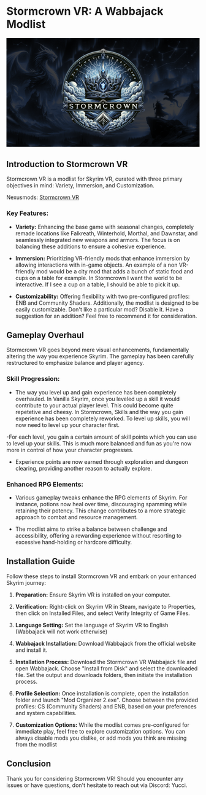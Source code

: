 # Stormcrown VR: A Wabbajack Modlist

![Stormcrown VR](/StormcrownVR.png)


## Introduction to Stormcrown VR
Stormcrown VR is a modlist for Skyrim VR, curated with three primary objectives in mind: Variety, Immersion, and Customization.

Nexusmods: [Stormcrown VR](https://www.nexusmods.com/skyrimspecialedition/mods/113839)

### Key Features:
- **Variety:** Enhancing the base game with seasonal changes, completely remade locations like Falkreath, Winterhold, Morthal, and Dawnstar, and seamlessly integrated new weapons and armors. The focus is on balancing these additions to ensure a cohesive experience.
  
- **Immersion:** Prioritizing VR-friendly mods that enhance immersion by allowing interactions with in-game objects. An example of a non VR-friendly mod would be a city mod that adds a bunch of static food and cups on a table for example. In Stormcrown I want the world to be interactive. If I see a cup on a table, I should be able to pick it up.
  
- **Customizability:** Offering flexibility with two pre-configured profiles: ENB and Community Shaders. Additionally, the modlist is designed to be easily customizable. Don't like a particular mod? Disable it. Have a suggestion for an addition? Feel free to recommend it for consideration.

## Gameplay Overhaul
Stormcrown VR goes beyond mere visual enhancements, fundamentally altering the way you experience Skyrim. The gameplay has been carefully restructured to emphasize balance and player agency.

### Skill Progression:
- The way you level up and gain experience has been completely overhauled. In Vanilla Skyrim, once you leveled up a skill it would contribute to your actual player level. This could become quite repetetive and cheesy. In Stormcrown, Skills and the way you gain experience has been completely reworked. To level up skills, you will now need to level up your character first. 
  
-For each level, you gain a certain amount of skill points which you can use to level up your skills. This is much more balanced and fun as you're now more in control of how your character progresses. 
  
- Experience points are now earned through exploration and dungeon clearing, providing another reason to actually explore.

### Enhanced RPG Elements:
- Various gameplay tweaks enhance the RPG elements of Skyrim. For instance, potions now heal over time, discouraging spamming while retaining their potency. This change contributes to a more strategic approach to combat and resource management.
  
- The modlist aims to strike a balance between challenge and accessibility, offering a rewarding experience without resorting to excessive hand-holding or hardcore difficulty.

## Installation Guide
Follow these steps to install Stormcrown VR and embark on your enhanced Skyrim journey:

1. **Preparation:** Ensure Skyrim VR is installed on your computer. 

2. **Verification:** Right-click on Skyrim VR in Steam, navigate to Properties, then click on Installed Files, and select Verify Integrity of Game Files.

3. **Language Setting:** Set the language of Skyrim VR to English (Wabbajack will not work otherwise)

4. **Wabbajack Installation:** Download Wabbajack from the official website and install it.

5. **Installation Process:** Download the Stormcrown VR Wabbajack file and open Wabbajack. Choose "Install from Disk" and select the downloaded file. Set the output and downloads folders, then initiate the installation process.

6. **Profile Selection:** Once installation is complete, open the installation folder and launch "Mod Organizer 2.exe". Choose between the provided profiles: CS (Community Shaders) and ENB, based on your preferences and system capabilities.

7. **Customization Options:** While the modlist comes pre-configured for immediate play, feel free to explore customization options. You can always disable mods you dislike, or add mods you think are missing from the modlist

## Conclusion
Thank you for considering Stormcrown VR! Should you encounter any issues or have questions, don't hesitate to reach out via Discord: Yucci.



